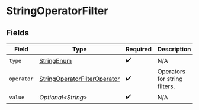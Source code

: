 # StringOperatorFilter


## Fields

| Field                                                                                   | Type                                                                                    | Required                                                                                | Description                                                                             |
| --------------------------------------------------------------------------------------- | --------------------------------------------------------------------------------------- | --------------------------------------------------------------------------------------- | --------------------------------------------------------------------------------------- |
| `type`                                                                                  | [StringEnum](../../models/components/StringEnum.md)                                     | :heavy_check_mark:                                                                      | N/A                                                                                     |
| `operator`                                                                              | [StringOperatorFilterOperator](../../models/components/StringOperatorFilterOperator.md) | :heavy_check_mark:                                                                      | Operators for string filters.                                                           |
| `value`                                                                                 | *Optional\<String>*                                                                     | :heavy_check_mark:                                                                      | N/A                                                                                     |